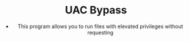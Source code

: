 <div align="center">

# UAC Bypass

- This program allows you to run files with elevated privileges without requesting 